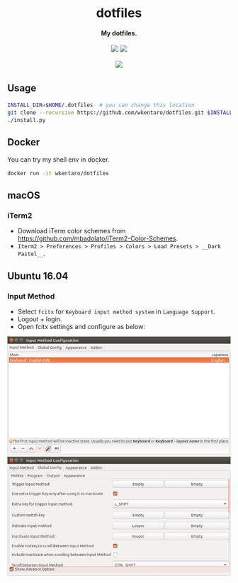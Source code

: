 <h1 align="center">
  dotfiles
</h1>

<h4 align="center">
  My dotfiles.
</h4>

<div align="center">
  <a href="https://travis-ci.org/wkentaro/dotfiles"><img src="https://travis-ci.org/wkentaro/dotfiles.svg?branch=master"></a>
  <a href="https://hub.docker.com/r/wkentaro/dotfiles/"><img src="https://img.shields.io/docker/build/wkentaro/dotfiles.svg"></a>
</div>

<br/>

<div align="center">
  <img src=".readme/screencast.gif" width="400px" />
</div>


## Usage

```bash
INSTALL_DIR=$HOME/.dotfiles  # you can change this location
git clone --recursive https://github.com/wkentaro/dotfiles.git $INSTALL_DIR && cd $INSTALL_DIR
./install.py
```


## Docker

You can try my shell env in docker.

```bash
docker run -it wkentaro/dotfiles
```


## macOS

### iTerm2

* Download iTerm color schemes from https://github.com/mbadolato/iTerm2-Color-Schemes.
* `Iterm2 > Preferences > Profiles > Colors > Load Presets > __Dark Pastel__`.


## Ubuntu 16.04

### Input Method

* Select `fcitx` for `Keyboard input method system` in `Language Support`.
* Logout + login.
* Open fcitx settings and configure as below:

![](.readme/xenial/input_method_001.jpg)
![](.readme/xenial/input_method_002.jpg)
